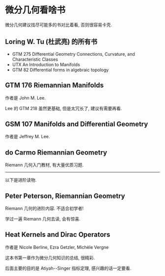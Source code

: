 # 微分几何看啥书

微分几何建议找尽可能多的书对比着看, 否则很容易卡壳.

## Loring W. Tu (杜武亮) 的所有书

- GTM 275 Differential Geometry Connections, Curvature, and Characteristic Classes
- UTX An Introduction to Manifolds
- GTM 82 Differential forms in algebraic topology

## GTM 176 Riemannian Manifolds

作者是 John M. Lee.

Lee 的 GTM 218 虽然更基础, 但是太冗长了, 建议有需要再看.

## GSM 107 Manifolds and Differential Geometry

作者是 Jeffrey M. Lee.

## do Carmo Riemannian Geometry

Riemann 几何入门教材, 有大量优质习题.

---

以下是进阶读物.

## Peter Peterson, Riemannian Geometry

Riemann 几何的进阶内容. 不适合初学者!

学过一遍 Riemann 几何去读, 会有惊喜.

## Heat Kernels and Dirac Operators

作者是 Nicole Berline, Ezra Getzler, Michèle Vergne

这本书第一章作为微分几何知识的总结, 很精彩.

后面主要的目的是 Atiyah--Singer 指标定理, 感兴趣的话一定要看.
